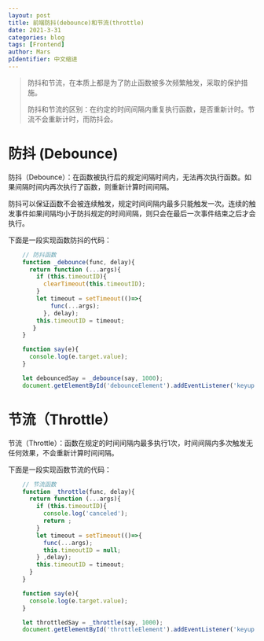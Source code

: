 ```yaml
---
layout: post
title: 前端防抖(debounce)和节流(throttle)
date: 2021-3-31
categories: blog
tags: [Frontend]
author: Mars
pIdentifier: 中文缩进
---
```


> 防抖和节流，在本质上都是为了防止函数被多次频繁触发，采取的保护措施。
>
> 防抖和节流的区别：在约定的时间间隔内重复执行函数，是否重新计时。节流不会重新计时，而防抖会。

# 防抖 (Debounce)

防抖（Debounce）：在函数被执行后的规定间隔时间内，无法再次执行函数。如果间隔时间内再次执行了函数，则重新计算时间间隔。

防抖可以保证函数不会被连续触发，规定时间间隔内最多只能触发一次。连续的触发事件如果间隔均小于防抖规定的时间间隔，则只会在最后一次事件结束之后才会执行。

下面是一段实现函数防抖的代码：

```js
    // 防抖函数
    function _debounce(func, delay){
      return function (...args){
        if (this.timeoutID){
          clearTimeout(this.timeoutID);
        }
        let timeout = setTimeout(()=>{
            func(...args);
          }, delay);
        this.timeoutID = timeout;
       }
    }

    function say(e){
      console.log(e.target.value);
    }

    let debouncedSay = _debounce(say, 1000);
    document.getElementById('debounceElement').addEventListener('keyup', debouncedSay);  //输入结束1S后才会打印到控制台。
```
# 节流（Throttle）

节流（Throttle）：函数在规定的时间间隔内最多执行1次，时间间隔内多次触发无任何效果，不会重新计算时间间隔。

下面是一段实现函数节流的代码：

```js
    // 节流函数
    function _throttle(func, delay){
      return function (...args){
        if (this.timeoutID){
          console.log('canceled');
          return ;
        }
        let timeout = setTimeout(()=>{
          func(...args);
          this.timeoutID = null;
        } ,delay);
        this.timeoutID = timeout;
      }
    }

    function say(e){
      console.log(e.target.value);
    }

    let throttledSay = _throttle(say, 1000);
    document.getElementById('throttleElement').addEventListener('keyup', throttledSay);
```


